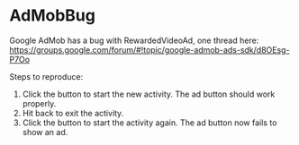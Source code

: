 # AdMobBug
Google AdMob has a bug with RewardedVideoAd, one thread here: https://groups.google.com/forum/#!topic/google-admob-ads-sdk/d8OEsg-P7Oo

Steps to reproduce:
1. Click the button to start the new activity. The ad button should work properly.
2. Hit back to exit the activity.
3. Click the button to start the activity again. The ad button now fails to show an ad.

